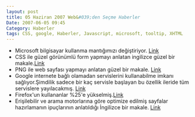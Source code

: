 ```yaml
---
layout: post
title: 05 Haziran 2007 Web&#039;den Seçme Haberler
Date: 2007-06-05 09:45
Category: Haberler
tags: CSS, google, Haberler, Javascript, microsoft, tooltip, XHTML
---
```


-   Microsoft bilgisayar kullanma mantığımızı değiştiriyor. [Link][]
-   CSS ile güzel görünümlü form yapmayı anlatan ingilizce güzel bir
    makale.[Link][1]
-   PNG ile web sayfası yapmayı anlatan güzel bir makale. [Link][2]
-   Google internete bağlı olamadan servislerini kullanabilme imkanı
    sağlıyor.Şimdilik sadece bir kaç servisle başlayan bu özellik
    ileride tüm servislere yayılacakmış. [Link][3]
-   Firefox'un kullananlar %25'e yükselmiş.[Link][5]
-   Erişilebilir ve arama motorlarına göre optimize edilmiş sayfalar
    hazırlamanın ipuçlarının anlatıldığı İngilizce bir makale. [Link][6]


  [Link]: http://www.microsoft.com/surface/ "Link"
  [1]: http://www.sitepoint.com/article/fancy-form-design-css "Link"
  [2]: http://www.digital-web.com/articles/web_standards_creativity_png/
    "Link"
  [3]: http://gears.google.com/ "Link"
  [5]: http://www.w3counter.com/globalstats.php?date=2007-05-20 "Link"
  [6]: http://www.qodo.co.uk/blog/designing-accessible-websites-my-top-design-tips/
    "Link"
